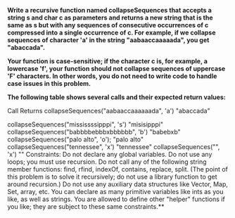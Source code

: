 **Write a recursive function named collapseSequences that accepts a string s and char c as parameters and returns a new string that is the same as s but with any sequences of consecutive occurrences of c compressed into a single occurrence of c. For example, if we collapse sequences of character 'a' in the string "aabaaccaaaaada", you get "abaccada".**

**Your function is case-sensitive; if the character c is, for example, a lowercase 'f', your function should not collapse sequences of uppercase 'F' characters. In other words, you do not need to write code to handle case issues in this problem.**

**The following table shows several calls and their expected return values:**

Call	Returns
collapseSequences("aabaaccaaaaaada", 'a')	"abaccada"  

collapseSequences("mississssipppi", 's')	"misisipppi"
collapseSequences("babbbbebbbxbbbbbb", 'b')	"babebxb"
collapseSequences("palo alto", 'o');	"palo alto"
collapseSequences("tennessee", 'x')	"tennessee"
collapseSequences("", 'x')	""
Constraints: Do not declare any global variables. Do not use any loops; you must use recursion. Do not call any of the following string member functions: find, rfind, indexOf, contains, replace, split. (The point of this problem is to solve it recursively; do not use a library function to get around recursion.) Do not use any auxiliary data structures like Vector, Map, Set, array, etc. You can declare as many primitive variables like ints as you like, as well as strings. You are allowed to define other "helper" functions if you like; they are subject to these same constraints.**
  
